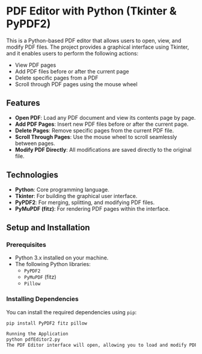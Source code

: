 # PDF Editor with Python (Tkinter & PyPDF2)

This is a Python-based PDF editor that allows users to open, view, and modify PDF files. The project provides a graphical interface using Tkinter, and it enables users to perform the following actions:

- View PDF pages
- Add PDF files before or after the current page
- Delete specific pages from a PDF
- Scroll through PDF pages using the mouse wheel

## Features
- **Open PDF**: Load any PDF document and view its contents page by page.
- **Add PDF Pages**: Insert new PDF files before or after the current page.
- **Delete Pages**: Remove specific pages from the current PDF file.
- **Scroll Through Pages**: Use the mouse wheel to scroll seamlessly between pages.
- **Modify PDF Directly**: All modifications are saved directly to the original file.

## Technologies
- **Python**: Core programming language.
- **Tkinter**: For building the graphical user interface.
- **PyPDF2**: For merging, splitting, and modifying PDF files.
- **PyMuPDF (fitz)**: For rendering PDF pages within the interface.

## Setup and Installation

### Prerequisites
- Python 3.x installed on your machine.
- The following Python libraries:
  - `PyPDF2`
  - `PyMuPDF` (fitz)
  - `Pillow`

### Installing Dependencies
You can install the required dependencies using `pip`:

```bash
pip install PyPDF2 fitz pillow

Running the Application
python pdfEditor2.py
The PDF Editor interface will open, allowing you to load and modify PDF files.
